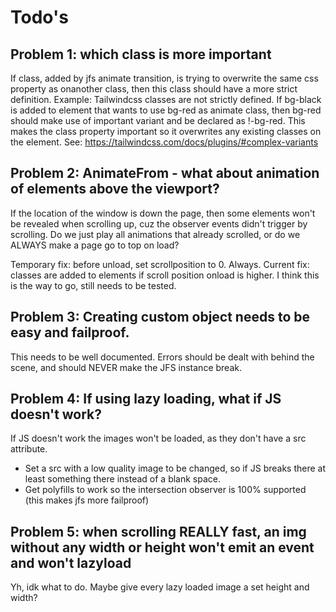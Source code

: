 # Todo's

## Problem 1: which class is more important
If class, added by jfs animate transition, is trying to overwrite the same css property as onanother class, then this class should have a more strict definition.
Example: Tailwindcss classes are not strictly defined. If bg-black is added to element that wants to use bg-red as animate class, then bg-red should make use of important variant and be declared as !-bg-red. This makes the class property important so it overwrites any existing classes on the element. See: https://tailwindcss.com/docs/plugins/#complex-variants

## Problem 2: AnimateFrom - what about animation of elements above the viewport?
If the location of the window is down the page, then some elements won't be revealed when scrolling up, cuz the observer events didn't trigger by scrolling. Do we just play all animations that already scrolled, or do we ALWAYS make a page go to top on load?

Temporary fix: before unload, set scrollposition to 0. Always.
Current fix: classes are added to elements if scroll position onload is higher. I think this is the way to go, still needs to be tested.

## Problem 3: Creating custom object needs to be easy and failproof.
This needs to be well documented. Errors should be dealt with behind the scene, and should NEVER make the JFS instance break.

## Problem 4: If using lazy loading, what if JS doesn't work?
If JS doesn't work the images won't be loaded, as they don't have a src attribute.
- Set a src with a low quality image to be changed, so if JS breaks there at least something there instead of a blank space.
- Get polyfills to work so the intersection observer is 100% supported (this makes jfs more failproof)

## Problem 5: when scrolling REALLY fast, an img without any width or height won't emit an event and won't lazyload
Yh, idk what to do. Maybe give every lazy loaded image a set height and width?